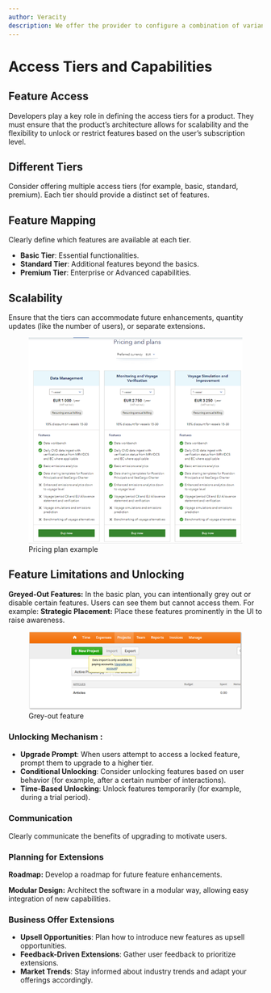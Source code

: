 ```yaml
---
author: Veracity
description: We offer the provider to configure a combination of variants of their product, enabling hybrid solutions.
---
```


# Access Tiers and Capabilities

## Feature Access
Developers play a key role in defining the access tiers for a product. They must ensure that the product’s architecture allows for scalability and the flexibility to unlock or restrict features based on the user’s subscription level.

## Different Tiers
Consider offering multiple access tiers (for example, basic, standard, premium). Each tier should provide a distinct set of features.

## Feature Mapping
Clearly define which features are available at each tier.

- **Basic Tier**: Essential functionalities.
- **Standard Tier**: Additional features beyond the basics.
- **Premium Tier**: Enterprise or Advanced capabilities.

## Scalability
Ensure that the tiers can accommodate future enhancements, quantity updates (like the number of users), or separate extensions.

<figure>
	<img src="assets/pricingplans.png"/>
	<figcaption>Pricing plan example</figcaption>
</figure>


## Feature Limitations and Unlocking

**Greyed-Out Features:** In the basic plan, you can intentionally grey out or disable certain features. Users can see them but cannot access them. For example:
**Strategic Placement:** 
Place these features prominently in the UI to raise awareness.

<figure>
	<img src="assets\dataimport-example.png"/>
	<figcaption>Grey-out feature</figcaption>
</figure>

### Unlocking Mechanism :
- **Upgrade Prompt**: When users attempt to access a locked feature, prompt them to upgrade to a higher tier.
- **Conditional Unlocking**: Consider unlocking features based on user behavior (for example, after a certain number of interactions).
- **Time-Based Unlocking**: Unlock features temporarily (for example, during a trial period).

### Communication
Clearly communicate the benefits of upgrading to motivate users.

### Planning for Extensions

**Roadmap:** Develop a roadmap for future feature enhancements.

**Modular Design:** Architect the software in a modular way, allowing easy integration of new capabilities.

### Business Offer Extensions
- **Upsell Opportunities**: Plan how to introduce new features as upsell opportunities.
- **Feedback-Driven Extensions**: Gather user feedback to prioritize extensions.
- **Market Trends**: Stay informed about industry trends and adapt your offerings accordingly.